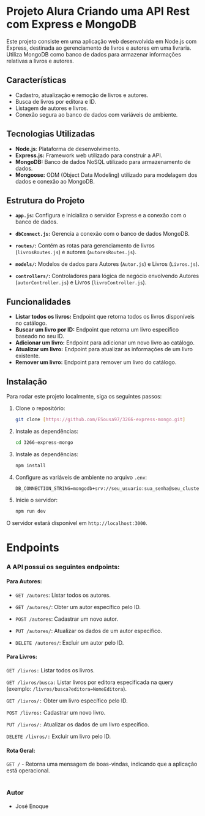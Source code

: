 # Projeto Alura Criando uma API Rest com Express e MongoDB

Este projeto consiste em uma aplicação web desenvolvida em Node.js com Express, destinada ao gerenciamento de livros e autores em uma livraria. Utiliza MongoDB como banco de dados para armazenar informações relativas a livros e autores.

## Características

- Cadastro, atualização e remoção de livros e autores.
- Busca de livros por editora e ID.
- Listagem de autores e livros.
- Conexão segura ao banco de dados com variáveis de ambiente.

## Tecnologias Utilizadas

- **Node.js**: Plataforma de desenvolvimento.
- **Express.js:** Framework web utilizado para construir a API.
- **MongoDB:** Banco de dados NoSQL utilizado para armazenamento de dados.
- **Mongoose:** ODM (Object Data Modeling) utilizado para modelagem dos dados e conexão ao MongoDB.

## Estrutura do Projeto

- **`app.js`:** Configura e inicializa o servidor Express e a conexão com o banco de dados.

- **`dbConnect.js`:** Gerencia a conexão com o banco de dados MongoDB.

- **`routes/`:** Contém as rotas para gerenciamento de livros (`livrosRoutes.js`) e autores (`autoresRoutes.js`).
- **`models/`:** Modelos de dados para Autores (`Autor.js`) e Livros (`Livros.js`).

- **`controllers/`:** Controladores para lógica de negócio envolvendo Autores (`autorController.js`) e Livros (`livroController.js`).

## Funcionalidades

- **Listar todos os livros:** Endpoint que retorna todos os livros disponíveis no catálogo.
- **Buscar um livro por ID:** Endpoint que retorna um livro específico baseado no seu ID.
- **Adicionar um livro:** Endpoint para adicionar um novo livro ao catálogo.
- **Atualizar um livro:** Endpoint para atualizar as informações de um livro existente.
- **Remover um livro:** Endpoint para remover um livro do catálogo.

## Instalação

Para rodar este projeto localmente, siga os seguintes passos:

1. Clone o repositório:
   ```bash
   git clone [https://github.com/ESousa97/3266-express-mongo.git]
   ```
2. Instale as dependências:
   ```bash
   cd 3266-express-mongo
   ```
3. Instale as dependências:
   ```bash
   npm install
   ```
4. Configure as variáveis de ambiente no arquivo `.env`:

   ```plaintext
   DB_CONNECTION_STRING=mongodb+srv://seu_usuario:sua_senha@seu_cluster.mongodb.net/meu_banco_de_dados
   ```

5. Inicie o servidor:
   ```bash
   npm run dev
   ```

O servidor estará disponível em `http://localhost:3000`.

# Endpoints

### A API possui os seguintes endpoints:

#### Para Autores:

- `GET /autores`: Listar todos os autores.

- `GET /autores/`: Obter um autor específico pelo ID.

- `POST /autores`: Cadastrar um novo autor.

- `PUT /autores/`: Atualizar os dados de um autor específico.

- `DELETE /autores/`: Excluir um autor pelo ID.

#### Para Livros:

`GET /livros:` Listar todos os livros.

`GET /livros/busca:` Listar livros por editora especificada na query (exemplo: `/livros/busca?editora=NomeEditora`).

`GET /livros/:` Obter um livro específico pelo ID.

`POST /livros:` Cadastrar um novo livro.

`PUT /livros/:` Atualizar os dados de um livro específico.

`DELETE /livros/:` Excluir um livro pelo ID.

#### Rota Geral:

`GET /` - Retorna uma mensagem de boas-vindas, indicando que a aplicação está operacional.

#

### Autor

- José Enoque